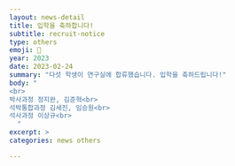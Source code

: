 ```yaml
---
layout: news-detail
title: 입학을 축하합니다!
subtitle: recruit-notice
type: others
emoji: 🏫
year: 2023
date: 2023-02-24
summary: "다섯 학생이 연구실에 합류했습니다. 입학을 축하드립니다!"
body: "
<br>
박사과정 정지완, 김준혁<br>
석박통합과정 김세진, 임승원<br>
석사과정 이상규<br>
  "
excerpt: >
categories: news others

---
```


